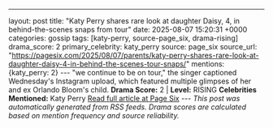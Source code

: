 ---
layout: post
title: "Katy Perry shares rare look at daughter Daisy, 4, in behind-the-scenes snaps from tour"
date: 2025-08-07 15:20:31 +0000
categories: gossip
tags: [katy-perry, source-page_six, drama-rising]
drama_score: 2
primary_celebrity: katy_perry
source: page_six
source_url: "https://pagesix.com/2025/08/07/parents/katy-perry-shares-rare-look-at-daughter-daisy-4-in-behind-the-scenes-tour-snaps/"
mentions: {katy_perry: 2} --- "we continue to be on tour," the singer captioned Wednesday's Instagram upload, which featured multiple glimpses of her and ex Orlando Bloom's child. **Drama Score:** 2 | **Level:** RISING **Celebrities Mentioned:** Katy Perry [Read full article at Page Six](https://pagesix.com/2025/08/07/parents/katy-perry-shares-rare-look-at-daughter-daisy-4-in-behind-the-scenes-tour-snaps/) --- *This post was automatically generated from RSS feeds. Drama scores are calculated based on mention frequency and source reliability.*